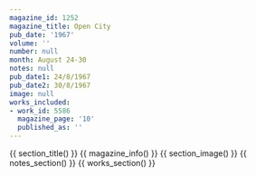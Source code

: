 ```yaml
---
magazine_id: 1252
magazine_title: Open City
pub_date: '1967'
volume: ''
number: null
month: August 24-30
notes: null
pub_date1: 24/8/1967
pub_date2: 30/8/1967
image: null
works_included:
- work_id: 5586
  magazine_page: '10'
  published_as: ''
---
```


{{ section_title() }}
{{ magazine_info() }}
{{ section_image() }}
{{ notes_section() }}
{{ works_section() }}
